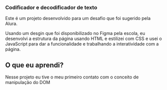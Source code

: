 ### Codificador e decodificador de texto

Este é um projeto desenvolvido para um desafio que foi sugerido pela Alura.

Usando um desgin que foi disponibilizado no Figma pela escola, eu desenvolvi a estrutura da página usando HTML e estilizei com CSS e usei o JavaScript para dar a funcionalidade e trabalhando a interatividade com a página. 

## O que eu aprendi?

Nesse projeto eu tive o meu primeiro contato com o conceito de manipulação do DOM


